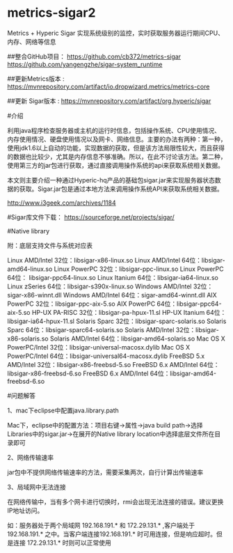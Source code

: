 # metrics-sigar2

Metrics + Hyperic Sigar 实现系统级别的监控，实时获取服务器运行期间CPU、内存、网络等信息

##整合GitHub项目： 
https://github.com/cb372/metrics-sigar
https://github.com/yangengzhe/sigar-system_runtime

##更新Metrics版本 :
https://mvnrepository.com/artifact/io.dropwizard.metrics/metrics-core

##更新 Sigar版本 :
https://mvnrepository.com/artifact/org.hyperic/sigar

#介绍

利用java程序检查服务器或主机的运行时信息，包括操作系统、CPU使用情况、内存使用情况、硬盘使用情况以及网卡、网络信息。主要的办法有两种：第一种，使用jdk1.6以上自动的功能，实现数据的获取，但是该方法局限性较大，而且获得的数据也比较少，尤其是内存信息不够准确。所以，在此不讨论该方法。第二种，使用第三方的jar包进行获取，通过直接调用操作系统的api来获取系统相关数据。

本文则主要介绍一种通过Hyperic-hq产品的基础包sigar.jar来实现服务器状态数据的获取。Sigar.jar包是通过本地方法来调用操作系统API来获取系统相关数据。

http://www.i3geek.com/archives/1184

#Sigar库文件下载：
https://sourceforge.net/projects/sigar/

#Native library

附：底层支持文件与系统对应表

Linux AMD/Intel 32位：libsigar-x86-linux.so
Linux AMD/Intel 64位：libsigar-amd64-linux.so
Linux PowerPC 32位：libsigar-ppc-linux.so
Linux PowerPC 64位： libsigar-ppc64-linux.so
Linux Itanium 64位：libsigar-ia64-linux.so
Linux zSeries 64位：libsigar-s390x-linux.so
Windows AMD/Intel 32位：sigar-x86-winnt.dll
Windows AMD/Intel 64位：sigar-amd64-winnt.dll
AIX PowerPC 32位：libsigar-ppc-aix-5.so
AIX PowerPC 64位：libsigar-ppc64-aix-5.so
HP-UX PA-RISC 32位：libsigar-pa-hpux-11.sl
HP-UX Itanium 64位：libsigar-ia64-hpux-11.sl
Solaris Sparc 32位：libsigar-sparc-solaris.so
Solaris Sparc 64位：libsigar-sparc64-solaris.so
Solaris AMD/Intel 32位：libsigar-x86-solaris.so
Solaris AMD/Intel 64位：libsigar-amd64-solaris.so
Mac OS X PowerPC/Intel 32位：libsigar-universal-macosx.dylib
Mac OS X PowerPC/Intel 64位：libsigar-universal64-macosx.dylib
FreeBSD 5.x AMD/Intel 32位：libsigar-x86-freebsd-5.so
FreeBSD 6.x AMD/Intel 64位：libsigar-x86-freebsd-6.so
FreeBSD 6.x AMD/Intel 64位：libsigar-amd64-freebsd-6.so 



#问题解答

1、mac下eclipse中配置java.library.path

Mac下，eclipse中的配置方法：项目右键->属性->java build path->选择Libraries中的sigar.jar->在展开的Native library location中选择底层文件所在目录即可

2、网络传输速率

jar包中不提供网络传输速率的方法，需要采集两次，自行计算出传输速率

3、局域网中无法连接

在网络传输中，当有多个网卡进行切换时，rmi会出现无法连接的错误。建议更换IP地址访问。

如：服务器处于两个局域网 192.168.191.* 和 172.29.131.* ,客户端处于 192.168.191.* 之中。当客户端连接192.168.191.* 时可用连接，但是响应超时。但是连接 172.29.131.* 时则可以正常使用

